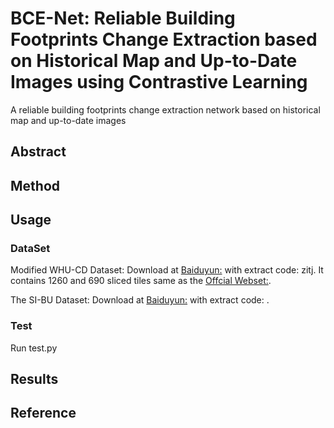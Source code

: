 # BCE-Net: Reliable Building Footprints Change Extraction based on Historical Map and Up-to-Date Images using Contrastive Learning
A reliable building footprints change extraction network based on historical map and up-to-date images


## Abstract

## Method

## Usage

### DataSet
 
Modified WHU-CD Dataset: Download at [Baiduyun:]([https://pan.baidu.com/](https://pan.baidu.com/s/1xjOCm_v5z1WprSsei651Gw)) with extract code: zitj. It contains 1260 and 690 sliced tiles same as the [Offcial Webset:](http://gpcv.whu.edu.cn/data/building_dataset.html).   


The SI-BU Dataset: Download at [Baiduyun:](https://pan.baidu.com/) with extract code: . 




### Test
Run test.py

## Results

## Reference
